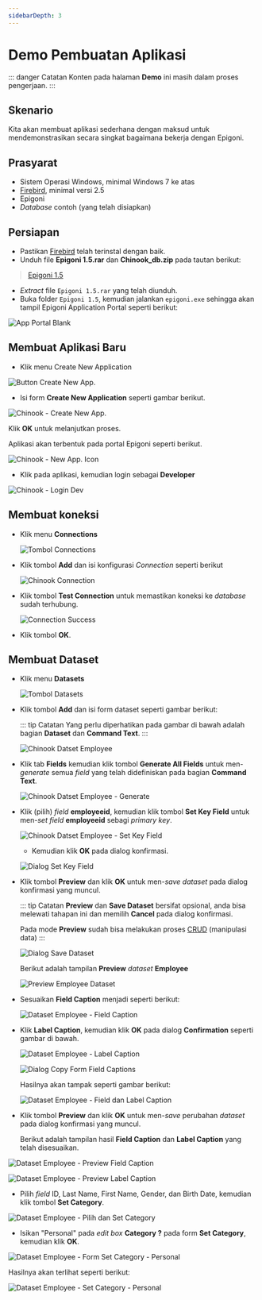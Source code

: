 ```yaml
---
sidebarDepth: 3
---
```


# Demo Pembuatan Aplikasi

::: danger Catatan
Konten pada halaman **Demo** ini masih dalam proses pengerjaan.
:::

## Skenario

Kita akan membuat aplikasi sederhana dengan maksud untuk mendemonstrasikan secara singkat bagaimana bekerja dengan Epigoni.

## Prasyarat

- Sistem Operasi Windows, minimal Windows 7 ke atas
- <a href="https://firebirdsql.org/" target="_blank">Firebird</a>, minimal versi 2.5
- Epigoni
- _Database_ contoh (yang telah disiapkan)

## Persiapan

- Pastikan <a href="https://firebirdsql.org/" target="_blank">Firebird</a> telah terinstal dengan baik.
- Unduh file **Epigoni 1.5.rar** dan **Chinook_db.zip** pada tautan berikut:

> <a href="https://drive.google.com/open?id=0B601Tr2tSGr2T2Vyd3JhOTV4VEE" target="_blank">Epigoni 1.5</a>

- _Extract_ file `Epigoni 1.5.rar` yang telah diunduh.
- Buka folder `Epigoni 1.5`, kemudian jalankan `epigoni.exe` sehingga akan tampil Epigoni Application Portal seperti berikut:

![App Portal Blank](/images/appPortalArea.svg)

## Membuat Aplikasi Baru

- Klik menu Create New Application

![Button Create New App.](/images/btnCreateApp.svg)

- Isi form **Create New Application** seperti gambar berikut.

![Chinook - Create New App.](/images/chinook-create-new-app.png)

Klik **OK** untuk melanjutkan proses.

Aplikasi akan terbentuk pada portal Epigoni seperti berikut.

![Chinook - New App. Icon](/images/chinook-icon-portal.png)

- Klik pada aplikasi, kemudian login sebagai **Developer**

![Chinook - Login Dev](/images/chinook-login-dev.png)

## Membuat koneksi

- Klik menu **Connections**

  ![Tombol Connections](/images/btn-con.png)

- Klik tombol **Add** dan isi konfigurasi _Connection_ seperti berikut

  ![Chinook Connection](/images/chinook-connection.png)

- Klik tombol **Test Connection** untuk memastikan koneksi ke _database_ sudah terhubung.

  ![Connection Success](/images/connSuccess.svg)

- Klik tombol **OK**.

## Membuat Dataset

- Klik menu **Datasets**

  ![Tombol Datasets](/images/btn-dts.png)

- Klik tombol **Add** dan isi form dataset seperti gambar berikut:

  ::: tip Catatan
  Yang perlu diperhatikan pada gambar di bawah adalah bagian **Dataset** dan **Command Text**.
  :::

  ![Chinook Datset Employee](/images/chinook-dataset-employee.png)

- Klik tab **Fields** kemudian klik tombol **Generate All Fields** untuk men-_generate_ semua _field_ yang telah didefiniskan pada bagian **Command Text**.

  ![Chinook Datset Employee - Generate](/images/chinook-dataset-employee-generate.png)

- Klik (pilih) _field_ **employeeid**, kemudian klik tombol **Set Key Field** untuk men-_set_ _field_ **employeeid** sebagi _primary key_.

  ![Chinook Datset Employee - Set Key Field](/images/chinook-dataset-set-key.png)

  - Kemudian klik **OK** pada dialog konfirmasi.

  ![Dialog Set Key Field](/images/dialog-set-key-fields.png)

- Klik tombol **Preview** dan klik **OK** untuk men-_save_ _dataset_ pada dialog konfirmasi yang muncul.

  ::: tip Catatan
  **Preview** dan **Save Dataset** bersifat opsional, anda bisa melewati tahapan ini dan memilih **Cancel** pada dialog konfirmasi.

  Pada mode **Preview** sudah bisa melakukan proses <a href="https://en.wikipedia.org/wiki/Create,_read,_update_and_delete" target="_blank">CRUD</a> (manipulasi data)
  :::

  ![Dialog Save Dataset](/images/dialog-save-dataset.png)

  Berikut adalah tampilan **Preview** _dataset_ **Employee**

  ![Preview Employee Dataset](/images/chinook-preview-employee-dataset.png)

- Sesuaikan **Field Caption** menjadi seperti berikut:

  ![Dataset Employee - Field Caption](/images/chinook-emp-field-caption.png)

- Klik **Label Caption**, kemudian klik **OK** pada dialog **Confirmation** seperti gambar di bawah.

  ![Dataset Employee - Label Caption](/images/chinook-emp-label-caption.png)

  ![Dialog Copy Form Field Captions](/images/dialog-copy-from-field-captions.png)

  Hasilnya akan tampak seperti gambar berikut:

  ![Dataset Employee - Field dan Label Caption](/images/chinook-emp-field-dan-label-caption.png)

- Klik tombol **Preview** dan klik **OK** untuk men-_save_ perubahan _dataset_ pada dialog konfirmasi yang muncul.

  Berikut adalah tampilan hasil **Field Caption** dan **Label Caption** yang telah disesuaikan.

![Dataset Employee - Preview Field Caption](/images/chinook-emp-preview-field-caption.png)

![Dataset Employee - Preview Label Caption](/images/chinook-emp-preview-label-caption.png)

- Pilih _field_ ID, Last Name, First Name, Gender, dan Birth Date, kemudian klik tombol **Set Category**.

![Dataset Employee - Pilih dan Set Category](/images/pilih-dan-set-category.png)

- Isikan "Personal" pada _edit box_ **Category ?** pada form **Set Category**, kemudian klik **OK**.

![Dataset Employee - Form Set Category - Personal](/images/form-set-category-personal.png)

Hasilnya akan terlihat seperti berikut:

![Dataset Employee - Set Category - Personal](/images/set-category-personal.png)
